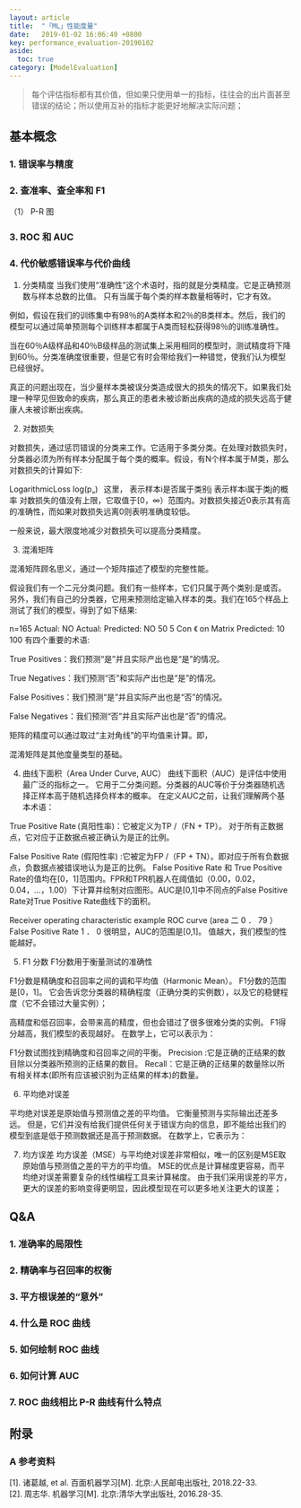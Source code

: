 ```yaml
---
layout: article
title:  "「ML」性能度量"
date:   2019-01-02 16:06:40 +0800
key: performance_evaluation-20190102
aside:
  toc: true
category: [ModelEvaluation]
---
```


> 每个评估指标都有其价值，但如果只使用单一的指标，往往会的出片面甚至错误的结论；所以使用互补的指标才能更好地解决实际问题；  

## 基本概念
### 1. 错误率与精度

### 2. 查准率、查全率和 F1
（1） P-R 图

### 3. ROC 和 AUC

### 4. 代价敏感错误率与代价曲线

1. 分类精度
当我们使用“准确性”这个术语时，指的就是分类精度。它是正确预测数与样本总数的比值。
只有当属于每个类的样本数量相等时，它才有效。

例如，假设在我们的训练集中有98％的A类样本和2％的B类样本。然后，我们的模型可以通过简单预测每个训练样本都属于A类而轻松获得98％的训练准确性。

当在60％A级样品和40％B级样品的测试集上采用相同的模型时，测试精度将下降到60％。分类准确度很重要，但是它有时会带给我们一种错觉，使我们认为模型已经很好。

真正的问题出现在，当少量样本类被误分类造成很大的损失的情况下。如果我们处理一种罕见但致命的疾病，那么真正的患者未被诊断出疾病的造成的损失远高于健康人未被诊断出疾病。

2. 对数损失

对数损失，通过惩罚错误的分类来工作。它适用于多类分类。在处理对数损失时，分类器必须为所有样本分配属于每个类的概率。假设，有N个样本属于M类，那么对数损失的计算如下:

LogarithmicLoss
log(p„)
 
这里，
表示样本i是否属于类别j
表示样本i属于类j的概率
对数损失的值没有上限，它取值于[0，∞）范围内。对数损失接近0表示其有高的准确性，而如果对数损失远离0则表明准确度较低。


一般来说，最大限度地减少对数损失可以提高分类精度。

 
3. 混淆矩阵

混淆矩阵顾名思义，通过一个矩阵描述了模型的完整性能。

假设我们有一个二元分类问题。我们有一些样本，它们只属于两个类别:是或否。另外，我们有自己的分类器，它用来预测给定输入样本的类。我们在165个样品上测试了我们的模型，得到了如下结果:

n=165
Actual:
NO
Actual:
Predicted:
NO
50
5
Con 《 on Matrix
Predicted:
10
100
有四个重要的术语:

True Positives：我们预测“是”并且实际产出也是“是”的情况。

True Negatives：我们预测“否”和实际产出也是“是”的情况。

False Positives：我们预测“是”并且实际产出也是“否”的情况。

False Negatives：我们预测“否”并且实际产出也是“否”的情况。


矩阵的精度可以通过取过“主对角线”的平均值来计算。即，

混淆矩阵是其他度量类型的基础。

4. 曲线下面积（Area Under Curve, AUC）
曲线下面积（AUC）是评估中使用最广泛的指标之一。 它用于二分类问题。分类器的AUC等价于分类器随机选择正样本高于随机选择负样本的概率。 在定义AUC之前，让我们理解两个基本术语：

True Positive Rate (真阳性率)：它被定义为TP /（FN + TP）。 对于所有正数据点，它对应于正数据点被正确认为是正的比例。

False Positive Rate (假阳性率) :它被定为FP /（FP + TN）。即对应于所有负数据点，负数据点被错误地认为是正的比例。
False Positive Rate 和 True Positive Rate的值均在[0，1]范围内。FPR和TPR机器人在阈值如（0.00，0.02，0.04，...，1.00）下计算并绘制对应图形。AUC是[0,1]中不同点的False Positive Rate对True Positive Rate曲线下的面积。

Receiver operating characteristic example
ROC curve (area 二 0 ． 79 ）
False Positive Rate
1 ． 0
很明显，AUC的范围是[0,1]。 值越大，我们模型的性能越好。

5. F1 分数
F1分数用于衡量测试的准确性

F1分数是精确度和召回率之间的调和平均值（Harmonic Mean）。 F1分数的范围是[0，1]。 它会告诉您分类器的精确程度（正确分类的实例数），以及它的稳健程度（它不会错过大量实例）；

高精度和低召回率，会带来高的精度，但也会错过了很多很难分类的实例。 F1得分越高，我们模型的表现越好。 在数学上，它可以表示为：

F1分数试图找到精确度和召回率之间的平衡。
Precision :它是正确的正结果的数目除以分类器所预测的正结果的数目。
Recall：它是正确的正结果的数量除以所有相关样本(即所有应该被识别为正结果的样本)的数量。

6. 平均绝对误差

平均绝对误差是原始值与预测值之差的平均值。 它衡量预测与实际输出还差多远。 但是，它们并没有给我们提供任何关于错误方向的信息，即不能给出我们的模型到底是低于预测数据还是高于预测数据。 在数学上，它表示为：

7. 均方误差
均方误差（MSE）与平均绝对误差非常相似，唯一的区别是MSE取原始值与预测值之差的平方的平均值。 MSE的优点是计算梯度更容易，而平均绝对误差需要复杂的线性编程工具来计算梯度。 由于我们采用误差的平方，更大的误差的影响变得更明显，因此模型现在可以更多地关注更大的误差；


## Q&A
### 1. 准确率的局限性

### 2. 精确率与召回率的权衡

### 3. 平方根误差的“意外”

### 4. 什么是 ROC 曲线

### 5. 如何绘制 ROC 曲线

### 6. 如何计算 AUC

### 7. ROC 曲线相比 P-R 曲线有什么特点

## 附录
### A 参考资料
[1]. 诸葛越, et al. 百面机器学习[M]. 北京:人民邮电出版社, 2018.22-33.  
[2]. 周志华. 机器学习[M]. 北京:清华大学出版社, 2016.28-35.  
